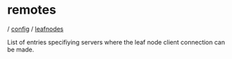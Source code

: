 # remotes

/ [config](/ref/config/index.md) / [leafnodes](/ref/config/config/leafnodes/index.md) 

List of entries specifiying servers where the leaf
node client connection can be made.

